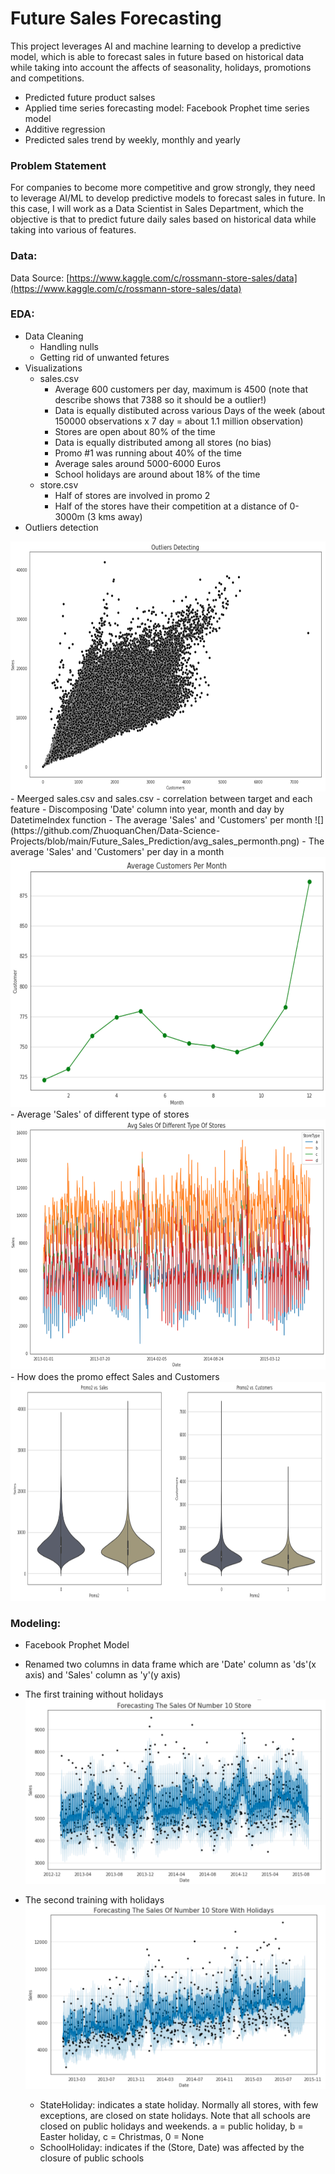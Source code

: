 # Future Sales Forecasting

  This project leverages AI and machine learning to develop a predictive model, which is able to forecast sales in future based on historical data while taking into account  the affects of seasonality, holidays, promotions and competitions.
  - Predicted future product salses
  - Applied time series forecasting model: Facebook Prophet time series model
  - Additive regression
  - Predicted sales trend by weekly, monthly and yearly


### Problem Statement

  For companies to become more competitive and grow strongly, they need to leverage AI/ML to develop predictive models to forecast sales in future. In this case, I will work as a Data Scientist in Sales Department, which the objective is that to predict future daily sales based on historical data while taking into various of features.


### Data:

  Data Source: 
  [https://www.kaggle.com/c/rossmann-store-sales/data](https://www.kaggle.com/c/rossmann-store-sales/data)
  
  
### EDA:

- Data Cleaning 
  - Handling nulls
  - Getting rid of unwanted fetures
- Visualizations
  - sales.csv
    - Average 600 customers per day, maximum is 4500 (note that describe shows that 7388 so it should be a outlier!)
    - Data is equally distibuted across various Days of the week (about 150000 observations x 7 day = about 1.1 million observation) 
    - Stores are open about 80% of the time
    - Data is equally distributed among all stores (no bias)
    - Promo #1 was running about 40% of the time 
    - Average sales around 5000-6000 Euros
    - School holidays are around about 18% of the time
  - store.csv
    - Half of stores are involved in promo 2
    - Half of the stores have their competition at a distance of 0-3000m (3 kms away)
- Outliers detection
<img src="https://github.com/ZhuoquanChen/Data-Science-Projects/blob/main/Future_Sales_Prediction/detect.png" width="600" height="400">
- Meerged sales.csv and sales.csv
  - correlation between target and each feature 
  - Discomposing 'Date' column into year, month and day by DatetimeIndex function
  - The average 'Sales' and 'Customers' per month
![](https://github.com/ZhuoquanChen/Data-Science-Projects/blob/main/Future_Sales_Prediction/avg_sales_permonth.png)
  - The average 'Sales' and 'Customers' per day in a month
  <img src="https://github.com/ZhuoquanChen/Data-Science-Projects/blob/main/Future_Sales_Prediction/avg_customers_permonth.png" width="600" height="400">
  - Average 'Sales' of different type of stores
  <img src="https://github.com/ZhuoquanChen/Data-Science-Projects/blob/main/Future_Sales_Prediction/diff_stores.png" width="600" height="400">
  - How does the promo effect Sales and Customers
  <img src="https://github.com/ZhuoquanChen/Data-Science-Projects/blob/main/Future_Sales_Prediction/promo2.png" width="1000" height="350">
   
### Modeling:
  - Facebook Prophet Model
  - Renamed two columns in data frame which are 'Date' column as 'ds'(x axis) and 'Sales' column as 'y'(y axis)
  - The first training without holidays
    ![](https://github.com/ZhuoquanChen/Data-Science-Projects/blob/main/Future_Sales_Prediction/without_holidays.png) 
  - The second training with holidays
    ![](https://github.com/ZhuoquanChen/Data-Science-Projects/blob/main/Future_Sales_Prediction/with_holidays.png) 
    
    - StateHoliday: indicates a state holiday. Normally all stores, with few exceptions, are closed on state holidays. Note that all schools are closed on public holidays and weekends. a = public holiday, b = Easter holiday, c = Christmas, 0 = None
    - SchoolHoliday: indicates if the (Store, Date) was affected by the closure of public schools
